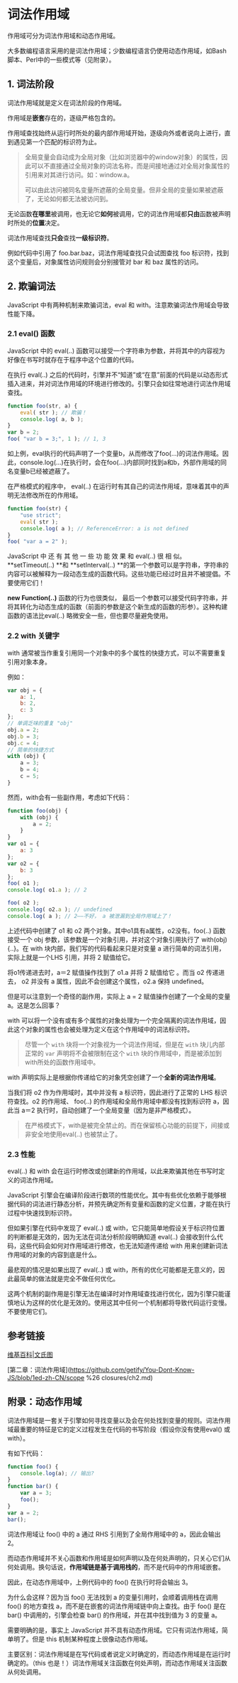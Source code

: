 # 词法作用域

作用域可分为词法作用域和动态作用域。

大多数编程语言采用的是词法作用域；少数编程语言仍使用动态作用域，如Bash脚本、Perl中的一些模式等（见附录）。

## 1. 词法阶段

词法作用域就是定义在词法阶段的作用域。

作用域是**嵌套**存在的，逐级严格包含的。

作用域查找始终从运行时所处的最内部作用域开始，逐级向外或者说向上进行，直到遇见第一个匹配的标识符为止。

> 全局变量会自动成为全局对象（比如浏览器中的window对象）的属性，因此可以不直接通过全局对象的词法名称，而是间接地通过对全局对象属性的引用来对其进行访问。如：window.a。
>
> 可以由此访问被同名变量所遮蔽的全局变量。但非全局的变量如果被遮蔽了，无论如何都无法被访问到。

无论函数**在哪里**被调用，也无论它**如何**被调用，它的词法作用域都**只由**函数被声明时所处的**位置**决定。

词法作用域查找**只会**查找**一级标识符**。

例如代码中引用了 foo.bar.baz，词法作用域查找只会试图查找 foo 标识符，找到这个变量后，对象属性访问规则会分别接管对 bar 和 baz 属性的访问。

## 2. 欺骗词法

JavaScript 中有两种机制来欺骗词法，eval 和 with。注意欺骗词法作用域会导致性能下降。

### 2.1 eval() 函数

JavaScript 中的 eval(..) 函数可以接受一个字符串为参数，并将其中的内容视为好像在书写时就存在于程序中这个位置的代码。 

在执行 eval(..) 之后的代码时，引擎并不“知道”或“在意”前面的代码是以动态形式插入进来，并对词法作用域的环境进行修改的。引擎只会如往常地进行词法作用域查找。 

```javascript
function foo(str, a) {
	eval( str ); // 欺骗！
	console.log( a, b );
}
var b = 2;
foo( "var b = 3;", 1 ); // 1, 3
```

如上例，eval执行的代码声明了一个变量b，从而修改了foo(...)的词法作用域。因此，console.log(...)在执行时，会在foo(...)内部同时找到a和b，外部作用域的同名变量b已经被遮蔽了。



在严格模式的程序中， eval(..) 在运行时有其自己的词法作用域，意味着其中的声明无法修改所在的作用域。

```javascript
function foo(str) {
	"use strict";
	eval( str );
	console.log( a ); // ReferenceError: a is not defined
}
foo( "var a = 2" );
```



JavaScript 中 还 有 其 他 一 些 功 能 效 果 和 eval(..) 很 相 似。 **setTimeout(..) **和 **setInterval(..) **的第一个参数可以是字符串，字符串的内容可以被解释为一段动态生成的函数代码。这些功能已经过时且并不被提倡。不要使用它们！

**new Function(..)** 函数的行为也很类似， 最后一个参数可以接受代码字符串，并将其转化为动态生成的函数（前面的参数是这个新生成的函数的形参）。这种构建函数的语法比eval(..) 略微安全一些，但也要尽量避免使用。

### 2.2 with 关键字

with 通常被当作重复引用同一个对象中的多个属性的快捷方式，可以不需要重复引用对象本身。

例如：

```javascript
var obj = {
	a: 1,
	b: 2,
	c: 3
};
// 单调乏味的重复 "obj"
obj.a = 2;
obj.b = 3;
obj.c = 4;
// 简单的快捷方式
with (obj) {
	a = 3;
	b = 4;
	c = 5;
}
```

然而，with会有一些副作用，考虑如下代码：

```javascript
function foo(obj) {
	with (obj) {
		a = 2;
	}
}
var o1 = {
	a: 3
};
var o2 = {
	b: 3
};
foo( o1 );
console.log( o1.a ); // 2

foo( o2 );
console.log( o2.a ); // undefined
console.log( a ); // 2——不好， a 被泄漏到全局作用域上了！
```

上述代码中创建了 o1 和 o2 两个对象。其中o1具有a属性，o2没有。foo(..) 函数接受一个 obj 参数，该参数是一个对象引用，并对这个对象引用执行了 with(obj) {..}。在 with 块内部，我们写的代码看起来只是对变量 a 进行简单的词法引用，实际上就是一个LHS 引用，并将 2 赋值给它。

将o1传递进去时，a＝2 赋值操作找到了 o1.a 并将 2 赋值给它 。而当 o2 传递进去， o2 并没有 a 属性，因此不会创建这个属性，o2.a 保持 undefined。 

但是可以注意到一个奇怪的副作用，实际上 a = 2 赋值操作创建了一个全局的变量 a。这是怎么回事？

with 可以将一个没有或有多个属性的对象处理为一个完全隔离的词法作用域，因此这个对象的属性也会被处理为定义在这个作用域中的词法标识符。

> 尽管一个 `with` 块将一个对象视为一个词法作用域，但是在 `with` 块儿内部正常的 `var` 声明将不会被限制在这个 `with` 块的作用域中，而是被添加到with所处的函数作用域中。



with 声明实际上是根据你传递给它的对象凭空创建了一个**全新的词法作用域**。 

当我们将 o2 作为作用域时，其中并没有 a 标识符，因此进行了正常的 LHS 标识符查找。o2 的作用域、 foo(..) 的作用域和全局作用域中都没有找到标识符 a，因此当 a＝2 执行时，自动创建了一个全局变量（因为是非严格模式）。 

> 在严格模式下，with是被完全禁止的。而在保留核心功能的前提下，间接或非安全地使用eval(..) 也被禁止了。

### 2.3 性能

eval(..) 和 with 会在运行时修改或创建新的作用域，以此来欺骗其他在书写时定义的词法作用域。 

JavaScript 引擎会在编译阶段进行数项的性能优化。其中有些优化依赖于能够根据代码的词法进行静态分析，并预先确定所有变量和函数的定义位置，才能在执行过程中快速找到标识符。

但如果引擎在代码中发现了 eval(..) 或 with，它只能简单地假设关于标识符位置的判断都是无效的，因为无法在词法分析阶段明确知道 eval(..) 会接收到什么代码，这些代码会如何对作用域进行修改，也无法知道传递给 with 用来创建新词法作用域的对象的内容到底是什么。

最悲观的情况是如果出现了 eval(..) 或 with，所有的优化可能都是无意义的，因此最简单的做法就是完全不做任何优化。 

这两个机制的副作用是引擎无法在编译时对作用域查找进行优化，因为引擎只能谨慎地认为这样的优化是无效的。使用这其中任何一个机制都将导致代码运行变慢。 不要使用它们。



## 参考链接

[维基百科|文氏图](https://zh.wikipedia.org/wiki/%E6%96%87%E6%B0%8F%E5%9B%BE)

[第二章：词法作用域](https://github.com/getify/You-Dont-Know-JS/blob/1ed-zh-CN/scope %26 closures/ch2.md)



## 附录：动态作用域

词法作用域是一套关于引擎如何寻找变量以及会在何处找到变量的规则。词法作用域最重要的特征是它的定义过程发生在代码的书写阶段（假设你没有使用eval() 或 with）。

有如下代码：

```javascript
function foo() {
	console.log(a); // 输出?
}
function bar() {
	var a = 3;
	foo();
}
var a = 2;
bar();
```

词法作用域让 foo() 中的 a 通过 RHS 引用到了全局作用域中的 a，因此会输出 2。

而动态作用域并不关心函数和作用域是如何声明以及在何处声明的，只关心它们从何处调用。换句话说，**作用域链是基于调用栈的**，而不是代码中的作用域嵌套。

因此，在动态作用域中，上例代码中的 foo() 在执行时将会输出 3。

为什么会这样？因为当 foo() 无法找到 a 的变量引用时，会顺着调用栈在调用 foo() 的地方查找 a，而不是在嵌套的词法作用域链中向上查找。由于 foo() 是在 bar() 中调用的，引擎会检查 bar() 的作用域，并在其中找到值为 3 的变量 a。

需要明确的是，事实上 JavaScript 并不具有动态作用域。它只有词法作用域，简单明了。但是 this 机制某种程度上很像动态作用域。

主要区别：词法作用域是在写代码或者说定义时确定的，而动态作用域是在运行时确定的。（this 也是！）词法作用域关注函数在何处声明，而动态作用域关注函数从何处调用。

